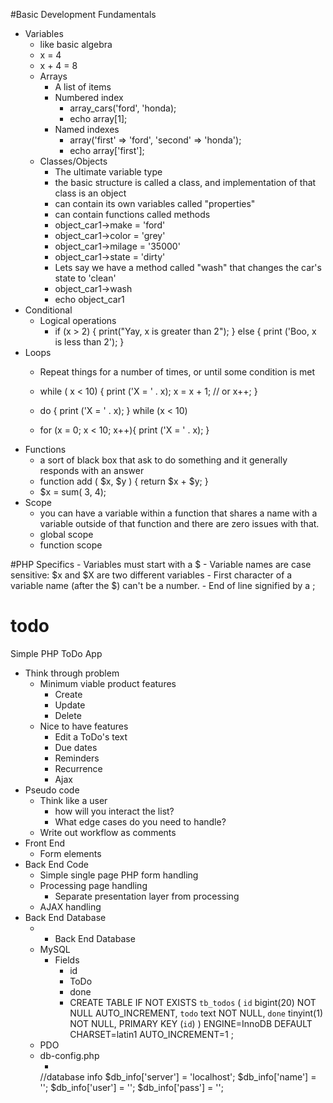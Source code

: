 #Basic Development Fundamentals
- Variables
    - like basic algebra 
    - x = 4
    - x + 4 = 8
    - Arrays
        - A list of items 
        - Numbered index 
            - array_cars('ford', 'honda);
            - echo array[1];
        - Named indexes 
            - array('first' => 'ford', 'second' => 'honda');
            - echo array['first'];
    - Classes/Objects
        - The ultimate variable type
        - the basic structure is called a class, and implementation of that class is an object
        - can contain its own variables called "properties"
        - can contain functions called methods
        - object_car1->make = 'ford'
        - object_car1->color = 'grey'
        - object_car1->milage = '35000'
        - object_car1->state = 'dirty'
        - Lets say we have a method called "wash" that changes the car's state to 'clean'
        - object_car1->wash
        - echo object_car1
- Conditional
    - Logical operations
        - if (x > 2) { 
            print("Yay, x is greater than 2"); 
           } else { 
            print ('Boo, x is less than 2'); 
           }
- Loops
    - Repeat things for a number of times, or until some condition is met
    - while ( x < 10) { 
        print ('X = ' . x);
        x = x + 1; // or x++;
       }
    - do {
        print ('X = ' . x);
    } while (x < 10)
    
    - for (x = 0; x < 10; x++){
        print ('X = ' . x);
       }
- Functions
    - a sort of black box that ask to do something and it generally responds with an answer
    - function add ( $x, $y ) {
        return $x + $y;
       }  
    - $x = sum( 3, 4);
- Scope
    - you can have a variable within a function that shares a name with a variable outside of that function and there are zero issues with that.
    - global scope
    - function scope

#PHP Specifics
    - Variables must start with a $
    - Variable names are case sensitive: $x and $X are two different variables
    - First character of a variable name (after the $) can't be a number.
    - End of line signified by a ;

# todo
Simple PHP ToDo App

- Think through problem
    - Minimum viable product features
        - Create
        - Update
        - Delete
    - Nice to have features
        - Edit a ToDo's text
        - Due dates
        - Reminders
        - Recurrence
        - Ajax
- Pseudo code
    - Think like a user
        - how will you interact the list?
        - What edge cases do you need to handle?
    - Write out workflow as comments
- Front End
    - Form elements
- Back End Code
    - Simple single page PHP form handling
    - Processing page handling
        - Separate presentation layer from processing
    - AJAX handling
- Back End Database
    - - Back End Database
    - MySQL
        - Fields
            - id
            - ToDo
            - done
            - CREATE TABLE IF NOT EXISTS `tb_todos` (
              `id` bigint(20) NOT NULL AUTO_INCREMENT,
              `todo` text NOT NULL,
              `done` tinyint(1) NOT NULL,
              PRIMARY KEY (`id`)
            ) ENGINE=InnoDB DEFAULT CHARSET=latin1 AUTO_INCREMENT=1 ;
    - PDO
    - db-config.php
        - <?php
        //database info
        $db_info['server'] = 'localhost';
        $db_info['name'] = '';
        $db_info['user'] = '';
        $db_info['pass'] = '';
        
